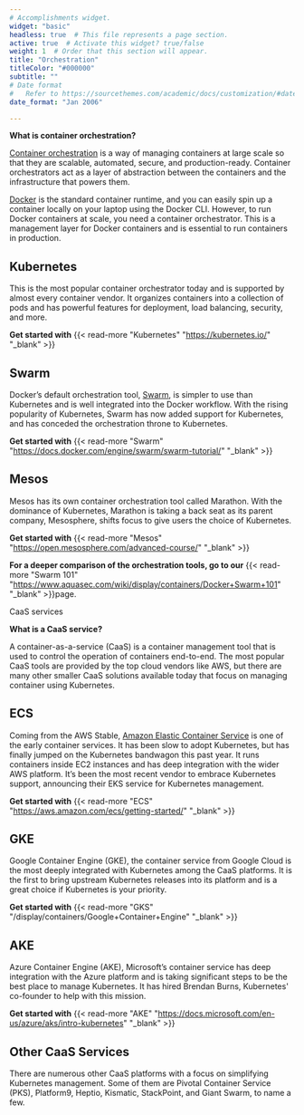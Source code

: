 ```yaml
---
# Accomplishments widget.
widget: "basic"  
headless: true  # This file represents a page section.
active: true  # Activate this widget? true/false
weight: 1  # Order that this section will appear.
title: "Orchestration"
titleColor: "#000000"
subtitle: ""
# Date format
#   Refer to https://sourcethemes.com/academic/docs/customization/#date-format
date_format: "Jan 2006"

---
```


<strong> What is container orchestration?</strong>

[Container orchestration](/display/containers/Kubernetes+Alternatives) is a way of managing containers at large scale so that they are scalable, automated, secure, and production-ready. Container orchestrators act as a layer of abstraction between the containers and the infrastructure that powers them.

[Docker](/display/containers/Docker+vs.+Vagrant) is the standard container runtime, and you can easily spin up a container locally on your laptop using the Docker CLI. However, to run Docker containers at scale, you need a container orchestrator. This is a management layer for Docker containers and is essential to run containers in production.

## Kubernetes

This is the most popular container orchestrator today and is supported by almost every container vendor. It organizes containers into a collection of pods and has powerful features for deployment, load balancing, security, and more.


**Get started with** {{< read-more "Kubernetes"  "https://kubernetes.io/" "_blank"  >}}

## Swarm

Docker’s default orchestration tool, [Swarm](/display/containers/Docker+Swarm+101), is simpler to use than Kubernetes and is well integrated into the Docker workflow. With the rising popularity of Kubernetes, Swarm has now added support for Kubernetes, and has conceded the orchestration throne to Kubernetes.


**Get started with** {{< read-more "Swarm"  "https://docs.docker.com/engine/swarm/swarm-tutorial/" "_blank"  >}}

## Mesos


Mesos has its own container orchestration tool called Marathon. With the dominance of Kubernetes, Marathon is taking a back seat as its parent company, Mesosphere, shifts focus to give users the choice of Kubernetes.

**Get started with** {{< read-more "Mesos"  "https://open.mesosphere.com/advanced-course/" "_blank"  >}}



**For a deeper comparison of the orchestration tools, go to our** {{< read-more "Swarm 101"  "https://www.aquasec.com/wiki/display/containers/Docker+Swarm+101" "_blank"  >}}page.


CaaS services



<strong>What is a CaaS service?</strong>


A container-as-a-service (CaaS) is a container management tool that is used to control the operation of containers end-to-end. The most popular CaaS tools are provided by the top cloud vendors like AWS, but there are many other smaller CaaS solutions available today that focus on managing container using Kubernetes.


## ECS

Coming from the AWS Stable, [Amazon Elastic Container Service](/display/containers/Amazon+Elastic+Container+Service) is one of the early container services. It has been slow to adopt Kubernetes, but has finally jumped on the Kubernetes bandwagon this past year. It runs containers inside EC2 instances and has deep integration with the wider AWS platform. It’s been the most recent vendor to embrace Kubernetes support, announcing their EKS service for Kubernetes management.

**Get started with** {{< read-more "ECS"  "https://aws.amazon.com/ecs/getting-started/" "_blank"  >}}

## GKE

Google Container Engine (GKE), the container service from Google Cloud is the most deeply integrated with Kubernetes among the CaaS platforms. It is the first to bring upstream Kubernetes releases into its platform and is a great choice if Kubernetes is your priority.


**Get started with** {{< read-more "GKS"  "/display/containers/Google+Container+Engine" "_blank"  >}}

## AKE

Azure Container Engine (AKE), Microsoft’s container service has deep integration with the Azure platform and is taking significant steps to be the best place to manage Kubernetes. It has hired Brendan Burns, Kubernetes' co-founder to help with this mission.

**Get started with** {{< read-more "AKE"  "https://docs.microsoft.com/en-us/azure/aks/intro-kubernetes" "_blank"  >}}

## Other CaaS Services

There are numerous other CaaS platforms with a focus on simplifying Kubernetes management. Some of them are Pivotal Container Service (PKS), Platform9, Heptio, Kismatic, StackPoint, and Giant Swarm, to name a few.



